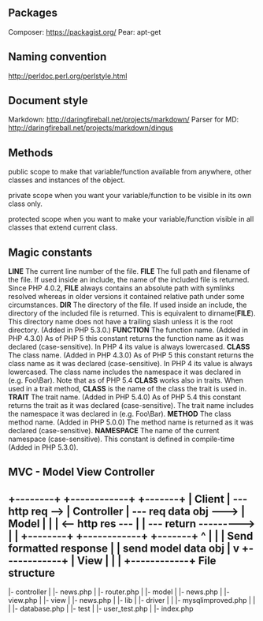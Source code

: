 Packages
--------
Composer:
https://packagist.org/
Pear:
apt-get


Naming convention
-----------------
http://perldoc.perl.org/perlstyle.html


Document style
--------------
Markdown: http://daringfireball.net/projects/markdown/
Parser for MD: http://daringfireball.net/projects/markdown/dingus


Methods
-------
public 
	scope to make that variable/function available from anywhere, other classes and instances of the object.

private
	scope when you want your variable/function to be visible in its own class only.

protected
	scope when you want to make your variable/function visible in all classes that extend current class.


Magic constants
---------------
__LINE__
	The current line number of the file.
__FILE__
    The full path and filename of the file. If used inside an include, the name of the included file is returned. Since PHP 4.0.2, __FILE__ always contains an absolute path with symlinks resolved whereas in older versions it contained relative path under some circumstances.
__DIR__
	The directory of the file. If used inside an include, the directory of the included file is returned. This is equivalent to dirname(__FILE__). This directory name does not have a trailing slash unless it is the root directory. (Added in PHP 5.3.0.)
__FUNCTION__
	The function name. (Added in PHP 4.3.0) As of PHP 5 this constant returns the function name as it was declared (case-sensitive). In PHP 4 its value is always lowercased.
__CLASS__
	The class name. (Added in PHP 4.3.0) As of PHP 5 this constant returns the class name as it was declared (case-sensitive). In PHP 4 its value is always lowercased. The class name includes the namespace it was declared in (e.g. Foo\Bar). Note that as of PHP 5.4 __CLASS__ works also in traits. When used in a trait method, __CLASS__ is the name of the class the trait is used in.
__TRAIT__
	The trait name. (Added in PHP 5.4.0) As of PHP 5.4 this constant returns the trait as it was declared (case-sensitive). The trait name includes the namespace it was declared in (e.g. Foo\Bar).
__METHOD__
	The class method name. (Added in PHP 5.0.0) The method name is returned as it was declared (case-sensitive).
__NAMESPACE__
	The name of the current namespace (case-sensitive). This constant is defined in compile-time (Added in PHP 5.3.0).

MVC - Model View Controller
---------------------------

+--------+                    +------------+                         +-------+
| Client |  --- http req -->  | Controller |  --- req data obj --->  | Model |
|        |  <-- http res ---  |            |  --- return --------->  |       |
+--------+                    +------------+                         +-------+
								   ^  |
								   |  |
		   Send formatted response |  | send model data obj
								   |  v
							  +------------+
							  |    View    |
							  |            |
							  +------------+
File structure
--------------
|- controller
|   |- news.php
|   |- router.php
|
|- model
|   |- news.php
|   |- view.php
|
|- view
|   |- news.php
|
|- lib
|   |- driver
|   |   |- mysqlimproved.php
|   |
|   |- database.php
|
|- test
|   |- user_test.php
|
|- index.php





